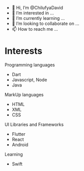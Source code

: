 - 👋 Hi, I’m @ChilufyaDavid
- 👀 I’m interested in ...
- 🌱 I’m currently learning ...
- 💞️ I’m looking to collaborate on ...
- 📫 How to reach me ...

# Interests 
Programming languages
- Dart
- Javascript, Node
- Java

MarkUp languages
- HTML
- XML
- CSS

UI Libraries and Frameworks
- Flutter
- React
- Android

Learning
- Swift
<!---
ChilufyaDavid/ChilufyaDavid is a ✨ special ✨ repository because its `README.md` (this file) appears on your GitHub profile.
You can click the Preview link to take a look at your changes.
--->
